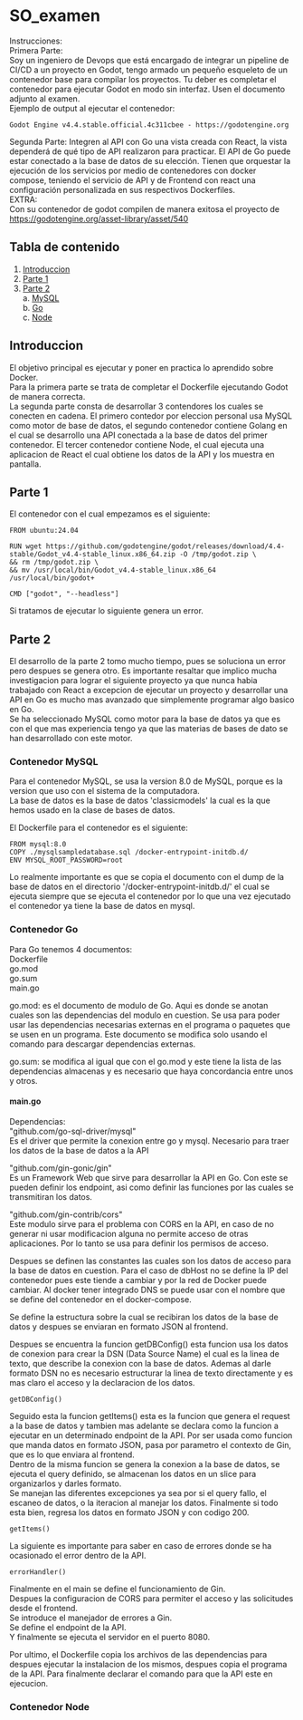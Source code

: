 # SO_examen
Instrucciones:  
Primera Parte:  
Soy un ingeniero de Devops que está encargado de integrar un
pipeline de CI/CD a un proyecto en Godot, tengo armado un
pequeño esqueleto de un contenedor base para compilar los
proyectos. Tu deber es completar el contenedor para ejecutar
Godot en modo sin interfaz.
Usen el documento adjunto al examen.  
Ejemplo de output al ejecutar el contenedor:  
```
Godot Engine v4.4.stable.official.4c311cbee - https://godotengine.org
```
Segunda Parte:
Integren al API con Go una vista creada con React, la vista
dependerá de qué tipo de API realizaron para practicar.
El API de Go puede estar conectado a la base de datos de su
elección.
Tienen que orquestar la ejecución de los servicios por medio
de contenedores con docker compose, teniendo el servicio de
API y de Frontend con react una configuración personalizada en
sus respectivos Dockerfiles.  
EXTRA:  
Con su contenedor de godot compilen de manera exitosa el
proyecto de https://godotengine.org/asset-library/asset/540

## Tabla de contenido
1. [Introduccion](#introduccion)  
2. [Parte 1](#Parte-1)  
3. [Parte 2](#Parte-2)  
    a. [MySQL](#Contenedor-MySQL)  
    b. [Go](#Contenedor-Go)  
    c. [Node](#Contenedor-Node)  

## Introduccion
El objetivo principal es ejecutar y poner en practica lo aprendido sobre Docker.  
Para la primera parte se trata de completar el Dockerfile ejecutando Godot de manera correcta.  
La segunda parte consta de desarrollar 3 contendores los cuales se conecten en cadena. El primero contedor por eleccion personal usa MySQL como motor de base de datos, el segundo contenedor contiene Golang en el cual se desarrollo una API conectada a la base de datos del primer contenedor. El tercer contenedor contiene Node, el cual ejecuta una aplicacion de React el cual obtiene los datos de la API y los muestra en pantalla.

## Parte 1
El contenedor con el cual empezamos es el siguiente:  
```
FROM ubuntu:24.04

RUN wget https://github.com/godotengine/godot/releases/download/4.4-stable/Godot_v4.4-stable_linux.x86_64.zip -O /tmp/godot.zip \
&& rm /tmp/godot.zip \
&& mv /usr/local/bin/Godot_v4.4-stable_linux.x86_64 /usr/local/bin/godot+

CMD ["godot", "--headless"]
```
Si tratamos de ejecutar lo siguiente genera un error.

## Parte 2
El desarrollo de la parte 2 tomo mucho tiempo, pues se soluciona un error pero despues se genera otro. Es importante resaltar que implico mucha investigacion para lograr el siguiente proyecto ya que nunca habia trabajado con React a excepcion de ejecutar un proyecto y desarrollar una API en Go es mucho mas avanzado que simplemente programar algo basico en Go.  
Se ha seleccionado MySQL como motor para la base de datos ya que es con el que mas experiencia tengo ya que las materias de bases de dato se han desarrollado con este motor.  

### Contenedor MySQL
Para el contenedor MySQL, se usa la version 8.0 de MySQL, porque es la version que uso con el sistema de la computadora.  
La base de datos es la base de datos 'classicmodels' la cual es la que hemos usado en la clase de bases de datos.

El Dockerfile para el contenedor es el siguiente: 
```
FROM mysql:8.0
COPY ./mysqlsampledatabase.sql /docker-entrypoint-initdb.d/
ENV MYSQL_ROOT_PASSWORD=root
```
Lo realmente importante es que se copia el documento con el dump de la base de datos en el directorio '/docker-entrypoint-initdb.d/' el cual se ejecuta siempre que se ejecuta el contenedor por lo que una vez ejecutado el contenedor ya tiene la base de datos en mysql.  


### Contenedor Go

Para Go tenemos 4 documentos:  
    Dockerfile  
    go.mod  
    go.sum  
    main.go  

go.mod: es el documento de modulo de Go. Aqui es donde se anotan cuales son las dependencias del modulo en cuestion. Se usa para poder usar las dependencias necesarias externas en el programa o paquetes que se usen en un programa. Este documento se modifica solo usando el comando para descargar dependencias externas.  

go.sum: se modifica al igual que con el go.mod y este tiene la lista de las dependencias almacenas y es necesario que haya concordancia entre unos y otros.

#### main.go

Dependencias:  
"github.com/go-sql-driver/mysql"  
Es el driver que permite la conexion entre go y mysql. Necesario para traer los datos de la base de datos a la API  

"github.com/gin-gonic/gin"  
Es un Framework Web que sirve para desarrollar la API en Go. Con este se pueden definir los endpoint, asi como definir las funciones por las cuales se transmitiran los datos.  

"github.com/gin-contrib/cors"  
Este modulo sirve para el problema con CORS en la API, en caso de no generar ni usar modificacion alguna no permite acceso de otras aplicaciones. Por lo tanto se usa para definir los permisos de acceso.  

Despues se definen las constantes las cuales son los datos de acceso para la base de datos en cuestion. Para el caso de dbHost no se define la IP del contenedor pues este tiende a cambiar y por la red de Docker puede cambiar. Al docker tener integrado DNS se puede usar con el nombre que se define del contenedor en el docker-compose.  

Se define la estructura sobre la cual se recibiran los datos de la base de datos y despues se enviaran en formato JSON al frontend.  

Despues se encuentra la funcion getDBConfig() esta funcion usa los datos de conexion para crear la DSN (Data Source Name) el cual es la linea de texto, que describe la conexion con la base de datos. Ademas al darle formato DSN no es necesario estructurar la linea de texto directamente y es mas claro el acceso y la declaracion de los datos.  

```
getDBConfig()
```

Seguido esta la funcion getItems() esta es la funcion que genera el request a la base de datos y tambien mas adelante se declara como la funcion a ejecutar en un determinado endpoint de la API. Por ser usada como funcion que manda datos en formato JSON, pasa por parametro el contexto de Gin, que es lo que enviara al frontend.  
Dentro de la misma funcion se genera la conexion a la base de datos, se ejecuta el query definido, se almacenan los datos en un slice para organizarlos y darles formato.  
Se manejan las diferentes excepciones ya sea por si el query fallo, el escaneo de datos, o la iteracion al manejar los datos.
Finalmente si todo esta bien, regresa los datos en formato JSON y con codigo 200.  
```
getItems()
```
La siguiente es importante para saber en caso de errores donde se ha ocasionado el error dentro de la API.  
```
errorHandler()
```

Finalmente en el main se define el funcionamiento de Gin.  
Despues la configuracion de CORS para permiter el acceso y las solicitudes desde el frontend.  
Se introduce el manejador de errores a Gin.  
Se define el endpoint de la API.  
Y finalmente se ejecuta el servidor en el puerto 8080.  

Por ultimo, el Dockerfile copia los archivos de las dependencias para despues ejecutar la instalacion de los mismos, despues copia el programa de la API. Para finalmente declarar el comando para que la API este en ejecucion.



### Contenedor Node
